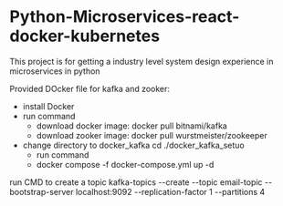 # Python-Microservices-react-docker-kubernetes
This project is for getting a industry level system design experience in microservices in python

Provided DOcker file for kafka and zooker:
- install Docker
- run command
  - download docker image: docker pull bitnami/kafka
  - download zooker image: docker pull wurstmeister/zookeeper
- change directory to docker_kafka cd ./docker_kafka_setuo
  - run command
  - docker compose -f docker-compose.yml up -d

run CMD to create a topic 
kafka-topics --create --topic email-topic --bootstrap-server localhost:9092 --replication-factor 1 --partitions 4
